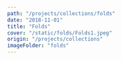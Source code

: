 ```yaml
---
path: "/projects/collections/folds"
date: "2018-11-01"
title: "Folds"
cover: "/static/folds/Folds1.jpeg"
origin: "/projects/collections"
imageFolder: "folds"
---
```

